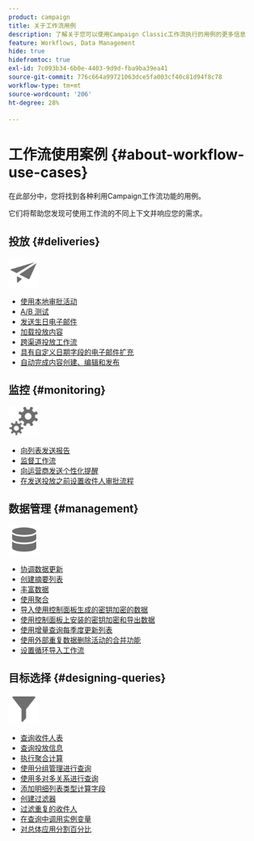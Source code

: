 ```yaml
---
product: campaign
title: 关于工作流用例
description: 了解关于您可以使用Campaign Classic工作流执行的用例的更多信息
feature: Workflows, Data Management
hide: true
hidefromtoc: true
exl-id: 7c093b34-6b0e-4403-9d9d-fba9ba39ea41
source-git-commit: 776c664a99721063dce5fa003cf40c81d94f8c78
workflow-type: tm+mt
source-wordcount: '206'
ht-degree: 28%

---
```


# 工作流使用案例 {#about-workflow-use-cases}



在此部分中，您将找到各种利用Campaign工作流功能的用例。

它们将帮助您发现可使用工作流的不同上下文并响应您的需求。

## 投放 {#deliveries}

<img src="assets/do-not-localize/icon_send.svg" width="60px">

* [使用本地审批活动](using-the-local-approval-activity.md)
* [A/B 测试](../../delivery/using/a-b-testing-use-case.md)
* [发送生日电子邮件](sending-a-birthday-email.md)
* [加载投放内容](loading-delivery-content.md)
* [跨渠道投放工作流](cross-channel-delivery-workflow.md)
* [具有自定义日期字段的电子邮件扩充](email-enrichment-with-custom-date-fields.md)
* [自动完成内容创建、编辑和发布](../../delivery/using/automating-via-workflows.md#examples)

## 监控 {#monitoring}

<img src="assets/do-not-localize/icon_monitoring.svg" width="60px">

* [向列表发送报告](sending-a-report-to-a-list.md)
* [监督工作流](supervising-workflows.md)
* [向运营商发送个性化提醒](sending-personalized-alerts-to-operators.md)
* [在发送投放之前设置收件人审批流程](using-the-local-approval-activity.md)

## 数据管理 {#management}

<img src="assets/do-not-localize/icon_manage.svg" width="60px">

* [协调数据更新](coordinating-data-updates.md)
* [创建摘要列表](creating-a-summary-list.md)
* [丰富数据](enriching-data.md)
* [使用聚合](using-aggregates.md)
* [导入使用控制面板生成的密钥加密的数据](../../platform/using/unzip-decrypt.md)
* [使用控制面板上安装的密钥加密和导出数据](how-to-use-workflow-data.md#use-case-gpg-encrypt)
* [使用增量查询每季度更新列表](quarterly-list-update.md)
* [使用外部重复数据删除活动的合并功能](deduplication-merge.md)
* [设置循环导入工作流](recurring-import-workflow.md)

## 目标选择 {#designing-queries}

<img src="assets/do-not-localize/icon_filter.svg" width="60px">

* [查询收件人表](querying-recipient-table.md)
* [查询投放信息](querying-delivery-information.md)
* [执行聚合计算](performing-aggregate-computing.md)
* [使用分组管理进行查询](querying-using-grouping-management.md)
* [使用多对多关系进行查询](querying-using-many-to-many-relationship.md)
* [添加明细列表类型计算字段](adding-enumeration-type-calculated-field.md)
* [创建过滤器](creating-a-filter.md)
* [过滤重复的收件人](filtering-duplicated-recipients.md)
* [在查询中调用实例变量](javascript-scripts-and-templates.md#calling-an-instance-variable-in-a-query)
* [对总体应用分割百分比](javascript-scripts-and-templates.md#example)
